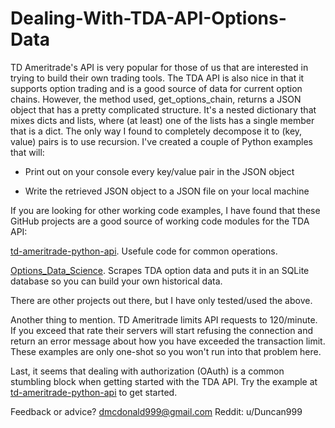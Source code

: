 # Dealing-With-TDA-API-Options-Data

TD Ameritrade's API is very popular for those of us that are interested in trying to build their own trading tools. The TDA API is also nice in that it supports option trading and is a good source of data for current option chains. However, the method used, get_options_chain, returns a JSON object that has a pretty complicated structure. It's a nested dictionary that mixes dicts and lists, where (at least) one of the lists has a single member that is a dict. The only way I found to completely decompose it to (key, value) pairs is to use recursion. 
I've created a couple of Python examples that will:

* Print out on your console every key/value pair in the JSON object

* Write the retrieved JSON object to a JSON file on your local machine

If you are looking for other working code examples, I have found that these GitHub projects are a good source of working code modules for the TDA API:

[td-ameritrade-python-api](https://github.com/areed1192/td-ameritrade-python-api). Usefule code for common operations.

[Options_Data_Science](https://github.com/yugedata/Options_Data_Science). Scrapes TDA option data and puts it in an SQLite database so you can build your own historical data.

There are other projects out there, but I have only tested/used the above.

Another thing to mention. TD Ameritrade limits API requests to 120/minute. If you exceed that rate their servers will start refusing the connection and return an error message about how you have exceeded the transaction limit. These examples are only one-shot so you won't run into that problem here.

Last, it seems that dealing with authorization (OAuth) is a common stumbling block when getting started with the TDA API. Try the example at [td-ameritrade-python-api](https://github.com/areed1192/td-ameritrade-python-api) to get started.

Feedback or advice? dmcdonald999@gmail.com Reddit: u/Duncan999
